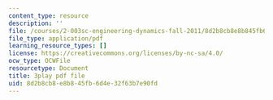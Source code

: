 ```yaml
---
content_type: resource
description: ''
file: /courses/2-003sc-engineering-dynamics-fall-2011/8d2b8cb8e8b845fb6d4e32f63b7e90fd_wzEqF_UQkks.pdf
file_type: application/pdf
learning_resource_types: []
license: https://creativecommons.org/licenses/by-nc-sa/4.0/
ocw_type: OCWFile
resourcetype: Document
title: 3play pdf file
uid: 8d2b8cb8-e8b8-45fb-6d4e-32f63b7e90fd
---
```

